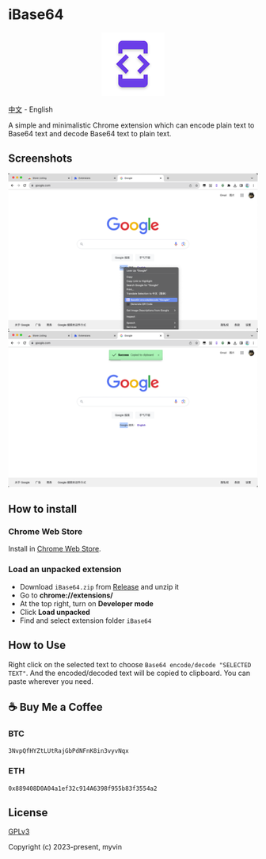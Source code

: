 # iBase64

<p align='center'>
    <img src='src/images/icons/128.png' alt="iBase64 logo">
</p>

[中文](README.zh.md) - English

A simple and minimalistic Chrome extension which can encode plain text to Base64 text and decode Base64 text to plain text.

## Screenshots

<img src='screenshots/1.png' alt="screenshot">
<img src='screenshots/2.png' alt="screenshot">

## How to install

### Chrome Web Store

Install in [Chrome Web Store](https://chromewebstore.google.com/detail/ibase64/jahlbjgpdcfndhodaajbngjadeagefnp).

### Load an unpacked extension

* Download `iBase64.zip` from [Release](https://github.com/myvin/iBase64/releases) and unzip it
* Go to **chrome://extensions/**
* At the top right, turn on **Developer mode**
* Click **Load unpacked**
* Find and select extension folder `iBase64`

## How to Use

Right click on the selected text to choose `Base64 encode/decode "SELECTED TEXT"`. And the encoded/decoded text will be copied to clipboard. You can paste wherever you need.

## :coffee: Buy Me a Coffee

### BTC

``` copy
3NvpQfHYZtLUtRajGbPdNFnK8in3vyvNqx
```

### ETH

``` copy
0x889408D0A04a1ef32c914A6398f955b83f3554a2
```

## License

[GPLv3](https://www.gnu.org/licenses/gpl-3.0.html)

Copyright (c) 2023-present, myvin